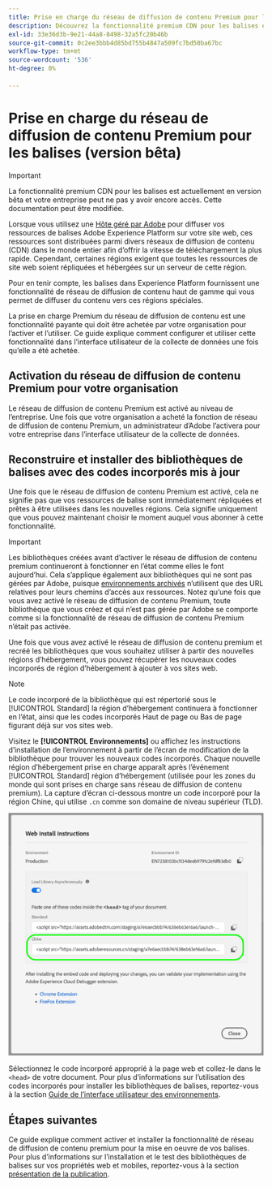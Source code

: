 ```yaml
---
title: Prise en charge du réseau de diffusion de contenu Premium pour les balises
description: Découvrez la fonctionnalité premium CDN pour les balises et comment elle peut être utilisée pour diffuser votre contenu dans plusieurs zones géographiques.
exl-id: 33e36d3b-9e21-44a8-8498-32a5fc20b46b
source-git-commit: 0c2ee3bbb4d85bd755b4847a509fc7bd50ba67bc
workflow-type: tm+mt
source-wordcount: '536'
ht-degree: 0%

---
```


# Prise en charge du réseau de diffusion de contenu Premium pour les balises (version bêta)

>[!IMPORTANT]
>
>La fonctionnalité premium CDN pour les balises est actuellement en version bêta et votre entreprise peut ne pas y avoir encore accès. Cette documentation peut être modifiée.

Lorsque vous utilisez une [Hôte géré par Adobe](./hosts/managed-by-adobe-host.md) pour diffuser vos ressources de balises Adobe Experience Platform sur votre site web, ces ressources sont distribuées parmi divers réseaux de diffusion de contenu (CDN) dans le monde entier afin d’offrir la vitesse de téléchargement la plus rapide. Cependant, certaines régions exigent que toutes les ressources de site web soient répliquées et hébergées sur un serveur de cette région.

Pour en tenir compte, les balises dans Experience Platform fournissent une fonctionnalité de réseau de diffusion de contenu haut de gamme qui vous permet de diffuser du contenu vers ces régions spéciales.

La prise en charge Premium du réseau de diffusion de contenu est une fonctionnalité payante qui doit être achetée par votre organisation pour l’activer et l’utiliser. Ce guide explique comment configurer et utiliser cette fonctionnalité dans l’interface utilisateur de la collecte de données une fois qu’elle a été achetée.

## Activation du réseau de diffusion de contenu Premium pour votre organisation

Le réseau de diffusion de contenu Premium est activé au niveau de l’entreprise. Une fois que votre organisation a acheté la fonction de réseau de diffusion de contenu Premium, un administrateur d’Adobe l’activera pour votre entreprise dans l’interface utilisateur de la collecte de données.

## Reconstruire et installer des bibliothèques de balises avec des codes incorporés mis à jour

Une fois que le réseau de diffusion de contenu Premium est activé, cela ne signifie pas que vos ressources de balise sont immédiatement répliquées et prêtes à être utilisées dans les nouvelles régions. Cela signifie uniquement que vous pouvez maintenant choisir le moment auquel vous abonner à cette fonctionnalité.

>[!IMPORTANT]
>
>Les bibliothèques créées avant d’activer le réseau de diffusion de contenu premium continueront à fonctionner en l’état comme elles le font aujourd’hui. Cela s’applique également aux bibliothèques qui ne sont pas gérées par Adobe, puisque [environnements archivés](./environments.md#archive) n’utilisent que des URL relatives pour leurs chemins d’accès aux ressources. Notez qu’une fois que vous avez activé le réseau de diffusion de contenu Premium, toute bibliothèque que vous créez et qui n’est pas gérée par Adobe se comporte comme si la fonctionnalité de réseau de diffusion de contenu Premium n’était pas activée.

Une fois que vous avez activé le réseau de diffusion de contenu premium et recréé les bibliothèques que vous souhaitez utiliser à partir des nouvelles régions d’hébergement, vous pouvez récupérer les nouveaux codes incorporés de région d’hébergement à ajouter à vos sites web.

>[!NOTE]
>
>Le code incorporé de la bibliothèque qui est répertorié sous le [!UICONTROL Standard] la région d’hébergement continuera à fonctionner en l’état, ainsi que les codes incorporés Haut de page ou Bas de page figurant déjà sur vos sites web.

Visitez le **[!UICONTROL Environnements]** ou affichez les instructions d’installation de l’environnement à partir de l’écran de modification de la bibliothèque pour trouver les nouveaux codes incorporés. Chaque nouvelle région d’hébergement prise en charge apparaît après l’événement [!UICONTROL Standard] région d’hébergement (utilisée pour les zones du monde qui sont prises en charge sans réseau de diffusion de contenu premium). La capture d’écran ci-dessous montre un code incorporé pour la région Chine, qui utilise `.cn` comme son domaine de niveau supérieur (TLD).

![Code incorporé de la région Chine](../../images/ui/publishing/premium-cdn/embed-codes.png)

Sélectionnez le code incorporé approprié à la page web et collez-le dans le `<head>` de votre document. Pour plus d’informations sur l’utilisation des codes incorporés pour installer les bibliothèques de balises, reportez-vous à la section [Guide de l’interface utilisateur des environnements](./environments.md#installation).

## Étapes suivantes

Ce guide explique comment activer et installer la fonctionnalité de réseau de diffusion de contenu premium pour la mise en oeuvre de vos balises. Pour plus d’informations sur l’installation et le test des bibliothèques de balises sur vos propriétés web et mobiles, reportez-vous à la section [présentation de la publication](./overview.md).
